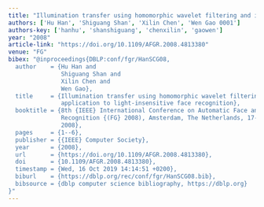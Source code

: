 ```yaml
---
title: "Illumination transfer using homomorphic wavelet filtering and its application to light-insensitive face recognition"
authors: ['Hu Han', 'Shiguang Shan', 'Xilin Chen', 'Wen Gao 0001']
authors-key: ['hanhu', 'shanshiguang', 'chenxilin', 'gaowen']
year: "2008"
article-link: "https://doi.org/10.1109/AFGR.2008.4813380"
venue: "FG"
bibex: "@inproceedings{DBLP:conf/fgr/HanSCG08,
  author    = {Hu Han and
               Shiguang Shan and
               Xilin Chen and
               Wen Gao},
  title     = {Illumination transfer using homomorphic wavelet filtering and its
               application to light-insensitive face recognition},
  booktitle = {8th {IEEE} International Conference on Automatic Face and Gesture
               Recognition {(FG} 2008), Amsterdam, The Netherlands, 17-19 September
               2008},
  pages     = {1--6},
  publisher = {{IEEE} Computer Society},
  year      = {2008},
  url       = {https://doi.org/10.1109/AFGR.2008.4813380},
  doi       = {10.1109/AFGR.2008.4813380},
  timestamp = {Wed, 16 Oct 2019 14:14:51 +0200},
  biburl    = {https://dblp.org/rec/conf/fgr/HanSCG08.bib},
  bibsource = {dblp computer science bibliography, https://dblp.org}
}"
---
```


